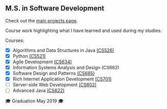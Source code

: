 M.S. in Software Development
---

Check out the [main projects page](https://bretonics.github.io/MSSD/).

Course work highlighting what I have learned and used during my studies.

Courses:

- [x] Algorithms and Data Structures in Java [(CS526)](https://bretonics.github.io/MSSD/CS526)
- [x] Python [(CS521)](https://bretonics.github.io/MSSD/CS521)
- [x] Agile Development [(CS634)](https://bretonics.github.io/MSSD/puppypicker/)
- [x] Information Systems Analysis and Design (CS682)
- [x] Software Design and Patterns [(CS665)](https://bretonics.github.io/MSSD/CS665)
- [x] Rich Internet Application Development [(CS701)](https://bretonics.github.io/MSSD/CS701)
- [ ] Server-side Web Development [(CS602)](https://bretonics.github.io/MSSD/CS602)
- [ ] Advanced Java [(CS622)](https://bretonics.github.io/MSSD/CS622)

🎓 Graduation May 2019 🎓
